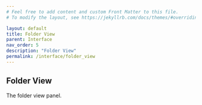 ```yaml
---
# Feel free to add content and custom Front Matter to this file.
# To modify the layout, see https://jekyllrb.com/docs/themes/#overriding-theme-defaults

layout: default
title: Folder View
parent: Interface
nav_order: 5
description: "Folder View"
permalink: /interface/folder_view
---
```


## Folder View

The folder view panel.
